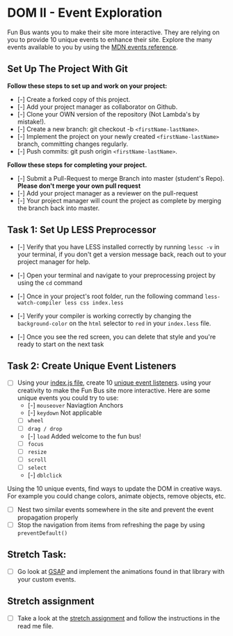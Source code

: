 # DOM II - Event Exploration

Fun Bus wants you to make their site more interactive. They are relying on you to provide 10 unique events to enhance their site. Explore the many events available to you by using the [MDN events reference](https://developer.mozilla.org/en-US/docs/Web/Events).

## Set Up The Project With Git

**Follow these steps to set up and work on your project:**

* [-] Create a forked copy of this project.
* [-] Add your project manager as collaborator on Github.
* [-] Clone your OWN version of the repository (Not Lambda's by mistake!).
* [-] Create a new branch: git checkout -b `<firstName-lastName>`.
* [-] Implement the project on your newly created `<firstName-lastName>` branch, committing changes regularly.
* [-] Push commits: git push origin `<firstName-lastName>`.

**Follow these steps for completing your project.**

* [-] Submit a Pull-Request to merge <firstName-lastName> Branch into master (student's  Repo). **Please don't merge your own pull request**
* [-] Add your project manager as a reviewer on the pull-request
* [-] Your project manager will count the project as complete by merging the branch back into master.

## Task 1: Set Up LESS Preprocessor

* [-] Verify that you have LESS installed correctly by running `lessc -v` in your terminal, if you don't get a version message back, reach out to your project manager for help.

* [-] Open your terminal and navigate to your preprocessing project by using the `cd` command

* [-] Once in your project's root folder, run the following command `less-watch-compiler less css index.less`

* [-] Verify your compiler is working correctly by changing the `background-color` on the `html` selector to `red` in your `index.less` file.

* [-] Once you see the red screen, you can delete that style and you're ready to start on the next task

## Task 2: Create Unique Event Listeners

* [ ] Using your [index.js file](js/index.js), create 10 [unique event listeners](https://developer.mozilla.org/en-US/docs/Web/Events). using your creativity to make the Fun Bus site more interactive.  Here are some unique events you could try to use: 
	* [-] `mouseover` Naviagtion Anchors
	* [-] `keydown` Not applicable
	* [ ] `wheel`
	* [ ] `drag / drop`
	* [-] `load` Added welcome to the fun bus!
	* [ ] `focus`
	* [ ] `resize`
	* [ ] `scroll`
	* [ ] `select`
	* [-] `dblclick`

Using the 10 unique events, find ways to update the DOM in creative ways. For example you could change colors, animate objects, remove objects, etc.

* [ ] Nest two similar events somewhere in the site and prevent the event propagation properly
* [ ] Stop the navigation from items from refreshing the page by using `preventDefault()`

## Stretch Task:

* [ ] Go look at [GSAP](https://greensock.com/) and implement the animations found in that library with your custom events.

## Stretch assignment

* [ ] Take a look at the [stretch assignment](stretch-assignment) and follow the instructions in the read me file.